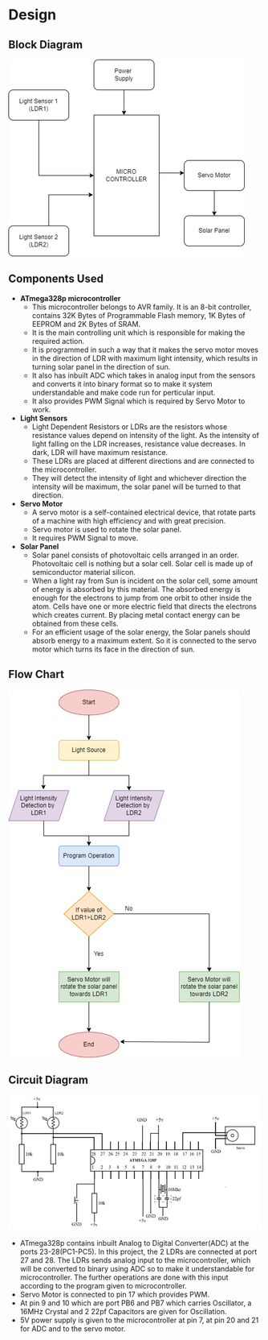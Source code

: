 # Design

## Block Diagram
![BlockDiagram](https://github.com/nimishpalod/M2_EmbSys/blob/nimish/Project/2_Architecture/BlockDiagramSolar.drawio.png)

## Components Used
* **ATmega328p microcontroller** 
    * This microcontroller belongs to AVR family.  It is an 8-bit controller, contains 32K Bytes of Programmable Flash memory, 1K Bytes of EEPROM and 2K Bytes of SRAM. 
    * It is the main controlling unit which is responsible for making the required action.
    * It is programmed in such a way that it makes the servo motor moves in the direction of LDR with maximum light intensity, which results in turning solar panel in the direction of sun.
    * It also has inbuilt ADC which takes in analog input from the sensors and converts it into binary format so to make it system understandable and make code run for perticular input.
    * It also provides PWM Signal which is required by Servo Motor to work. 
* **Light Sensors** 
    * Light Dependent Resistors or LDRs are the resistors whose resistance values depend on intensity of the light. As the intensity of light falling on the LDR increases, resistance value decreases. In dark, LDR will have maximum resistance. 
    * These LDRs are placed at different directions and are connected to the microcontroller.
    * They will detect the intensity of light and whichever direction the intensity will be maximum, the solar panel will be turned to that direction.
* **Servo Motor**
    * A servo motor is a self-contained electrical device, that rotate parts of a machine with high efficiency and with great precision.
    * Servo motor is used to rotate the solar panel.
    * It requires PWM Signal to move.
* **Solar Panel**
    * Solar panel consists of photovoltaic cells arranged in an order. Photovoltaic cell is nothing but a solar cell. Solar cell is made up of semiconductor material silicon.
    * When a light ray from Sun is incident on the solar cell, some amount of energy is absorbed by this material. The absorbed energy is enough for the electrons to jump from one orbit to other inside the atom. Cells have one or more electric field that directs the electrons which creates current. By placing metal contact energy can be obtained from these cells.
    * For an efficient usage of the solar energy, the Solar panels should absorb energy to a maximum extent. So it is connected to the servo motor which turns its face in the direction of sun. 

## Flow Chart
![FlowChart](https://github.com/nimishpalod/M2_EmbSys/blob/nimish/Project/2_Architecture/FlowChartSolar.drawio.png)

## Circuit Diagram
![CircuitDiagram](https://github.com/nimishpalod/M2_EmbSys/blob/nimish/Project/2_Architecture/SmartSolarCircuitDiagram.png)

* ATmega328p contains inbuilt Analog to Digital Converter(ADC) at the ports 23-28(PC1-PC5). In this project, the 2 LDRs are connected at port 27 and 28. The LDRs sends analog input to the microcontroller, which will be converted to binary using ADC so to make it understandable for microcontroller. The further operations are done with this input according to the program given to microcontroller.
* Servo Motor is connected to pin 17 which provides PWM.
* At pin 9 and 10 which are port PB6 and PB7 which carries Oscillator, a 16MHz Crystal and 2 22pf Capacitors are given for Oscillation.
* 5V power supply is given to the microcontroller at pin 7, at pin 20 and 21 for ADC and to the servo motor.